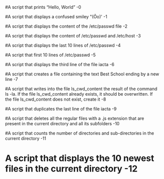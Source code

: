 #A script that prints “Hello, World” -0

#A script that displays a confused smiley "(Ôo)' -1

#A script that displays the content of the /etc/passwd file -2

#A script that displays the content of /etc/passwd and /etc/host -3

#A script that displays the last 10 lines of /etc/passwd -4

#A script that first 10 lines of /etc/passwd -5

#A script that displays the third line of the file iacta -6

#A script that creates a file containing the text Best School ending by a new line -7

#A script that writes into the file ls_cwd_content the result of the command ls -la. If the file ls_cwd_content already exists, it should be overwritten. If the file ls_cwd_content does not exist, create it -8

#A script that duplicates the last line of the file iacta -9

#A script that deletes all the regular files with a .js extension that are present in the current directory and all its subfolders -10

#A script that counts the number of directories and sub-directories in the current directory -11

# A script that displays the 10 newest files in the current directory -12
